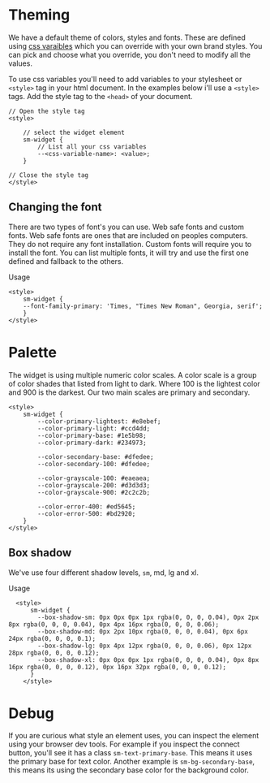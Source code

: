 # Theming

We have a default theme of colors, styles and fonts. These are defined using [css varaibles](https://developer.mozilla.org/en-US/docs/Web/CSS/Using_CSS_custom_properties) which you can override with your own brand styles. You can pick and choose what you override, you don't need to modify all the values.

To use css variables you'll need to add variables to your stylesheet or `<style>` tag in your html document. In the examples below i'll use a `<style>` tags. Add the style tag to the `<head>` of your document.

```
// Open the style tag
<style>

    // select the widget element
    sm-widget {
        // List all your css variables
        --<css-variable-name>: <value>;
    }

// Close the style tag
</style>
```

## Changing the font

There are two types of font's you can use. Web safe fonts and custom fonts. Web safe fonts are ones that are included on peoples computers. They do not require any font installation. Custom fonts will require you to install the font. You can list multiple fonts, it will try and use the first one defined and fallback to the others.

Usage

```
<style>
    sm-widget {
    --font-family-primary: 'Times, "Times New Roman", Georgia, serif';
    }
</style>
```

# Palette

The widget is using multiple numeric color scales. A color scale is a group of color shades that listed from light to dark. Where 100 is the lightest color and 900 is the darkest. Our two main scales are primary and secondary.

```
<style>
    sm-widget {
        --color-primary-lightest: #e8ebef;
        --color-primary-light: #ccd4dd;
        --color-primary-base: #1e5b98;
        --color-primary-dark: #234973;

        --color-secondary-base: #dfedee;
        --color-secondary-100: #dfedee;

        --color-grayscale-100: #eaeaea;
        --color-grayscale-200: #d3d3d3;
        --color-grayscale-900: #2c2c2b;

        --color-error-400: #ed5645;
        --color-error-500: #bd2920;
    }
</style>
```

## Box shadow

We've use four different shadow levels, `sm`, md, lg and xl.

Usage

```
  <style>
      sm-widget {
        --box-shadow-sm: 0px 0px 0px 1px rgba(0, 0, 0, 0.04), 0px 2px 8px rgba(0, 0, 0, 0.04), 0px 4px 16px rgba(0, 0, 0, 0.06);
        --box-shadow-md: 0px 2px 10px rgba(0, 0, 0, 0.04), 0px 6px 24px rgba(0, 0, 0, 0.1);
        --box-shadow-lg: 0px 4px 12px rgba(0, 0, 0, 0.06), 0px 12px 28px rgba(0, 0, 0, 0.12);
        --box-shadow-xl: 0px 0px 0px 1px rgba(0, 0, 0, 0.04), 0px 8px 16px rgba(0, 0, 0, 0.12), 0px 16px 32px rgba(0, 0, 0, 0.12);
      }
    </style>
```

# Debug

If you are curious what style an element uses, you can inspect the element using your browser dev tools. For example if you inspect the connect button, you'll see it has a class `sm-text-primary-base`. This means it uses the primary base for text color. Another example is `sm-bg-secondary-base`, this means its using the secondary base color for the background color.
